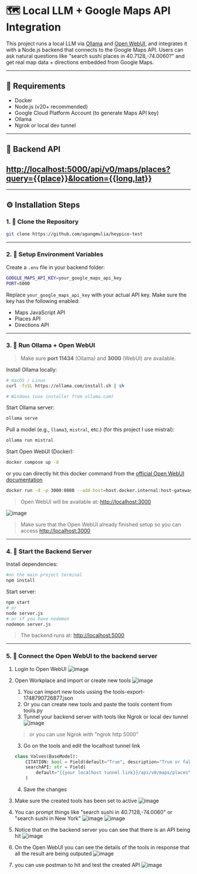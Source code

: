 # 🗺️ Local LLM + Google Maps API Integration

This project runs a local LLM via [Ollama](https://ollama.com) and [Open WebUI](https://github.com/open-webui/open-webui), and integrates it with a Node.js backend that connects to the Google Maps API. Users can ask natural questions like "search sushi places in 40.7128,-74.0060?" and get real map data + directions embedded from Google Maps.

---

## 🧰 Requirements

- Docker
- Node.js (v20+ recommended)
- Google Cloud Platform Account (to generate Maps API key)
- Ollama
- Ngrok or local dev tunnel
---
## 🔌 Backend API
[http://localhost:5000/api/v0/maps/places?query={{place}}&location={{long,lat}}](http://localhost:5000/api/v0/maps/places?query={{place}}&location={{long,lat}})
---
---
## ⚙️ Installation Steps

### 1. 🔧 Clone the Repository

```bash
git clone https://github.com/agungmulia/heypico-test
```
---
### 2. 🔐 Setup Environment Variables

Create a `.env` file in your backend folder:

```bash
GOOGLE_MAPS_API_KEY=your_google_maps_api_key
PORT=5000
```

Replace `your_google_maps_api_key` with your actual API key. Make sure the key has the following enabled:
- Maps JavaScript API
- Places API
- Directions API
---
### 3. 🚀 Run Ollama + Open WebUI

> Make sure **port 11434** (Ollama) and **3000** (WebUI) are available.

Install Ollama locally:
```bash
# macOS / Linux
curl -fsSL https://ollama.com/install.sh | sh

# Windows (use installer from ollama.com)
```
Start Ollama server:
```bash
ollama serve
```

Pull a model (e.g., `llama3`, `mistral`, etc.) (for this project I use mistral):
```bash
ollama run mistral
```
Start Open WebUI (Docker):

```bash
docker compose up -d
```
or you can directly hit this docker command from the [official Open WebUI documentation](https://github.com/open-webui/open-webui)
```bash
docker run -d -p 3000:8080 --add-host=host.docker.internal:host-gateway -v open-webui:/app/backend/data --name open-webui --restart always ghcr.io/open-webui/open-webui:main
```
> Open WebUI will be available at: [http://localhost:3000](http://localhost:3000)

![image](https://github.com/user-attachments/assets/6def558b-08f7-4aeb-bee5-3c84846f9bcd)
> Make sure that the Open WebUI already finished setup so you can access [http://localhost:3000](http://localhost:3000)
---
### 4. 🔌 Start the Backend Server

Install dependencies:

```bash
#on the main project terminal
npm install
```

Start server:

```bash
npm start
# or
node server.js
# or if you have nodemon
nodemon server.js
```

> The backend runs at: [http://localhost:5000](http://localhost:5000)

---
### 5. 🔌 Connect the Open WebUI to the backend server
1. Login to Open WebUI
![image](https://github.com/user-attachments/assets/b5dd6f3d-47d3-4ccb-a721-709aebf6a908)
2. Open Workplace and import or create new tools
![image](https://github.com/user-attachments/assets/09258d0d-9bc3-4c45-b49c-569f8fece188)
    1. You can import new tools ussing the tools-export-1748790726877.json
    2. Or you can create new tools and paste the tools content from tools.py
    4. Tunnel your backend server with tools like Ngrok or local dev tunnel
      ![image](https://github.com/user-attachments/assets/f899e1b7-b5e0-4ae1-9658-adff27f082c3)
      >or you can use Ngrok with "ngrok http 5000"
    3. Go on the tools and edit the localhost tunnel link
      ```python
      class Valves(BaseModel):
          CITATION: bool = Field(default="True", description="True or false for citation")
          searchAPI: str = Field(
              default="{{your localhost tunnel link}}/api/v0/maps/places"
          )
      ```
    4. Save the changes
     
3. Make sure the created tools has been set to active
![image](https://github.com/user-attachments/assets/6e2e3f4b-d0df-41b0-911b-1237ea111dd5)
4. You can prompt things like "search sushi in 40.7128,-74.0060" or "search sushi in New York"
![image](https://github.com/user-attachments/assets/7372fbfc-d337-4121-9601-c79f0ea6310d)
![image](https://github.com/user-attachments/assets/c3ce6014-f3c3-4814-92ba-73c21e9f88f6)

5. Notice that on the backend server you can see that there is an API being hit
![image](https://github.com/user-attachments/assets/eee69cd5-ef44-4ed0-a5d7-11223412ea7e)
6. On the Open WebUI you can see the details of the tools in response that all the result are being outputed
![image](https://github.com/user-attachments/assets/b2a2ee24-ebdd-4bc0-84d2-4779f1b88b40)
7. you can use postman to hit and test the created API
![image](https://github.com/user-attachments/assets/fa2bfcea-d641-4d13-aaa4-4b9d251b9549)





